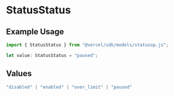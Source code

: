 # StatusStatus

## Example Usage

```typescript
import { StatusStatus } from "@vercel/sdk/models/statusop.js";

let value: StatusStatus = "paused";
```

## Values

```typescript
"disabled" | "enabled" | "over_limit" | "paused"
```